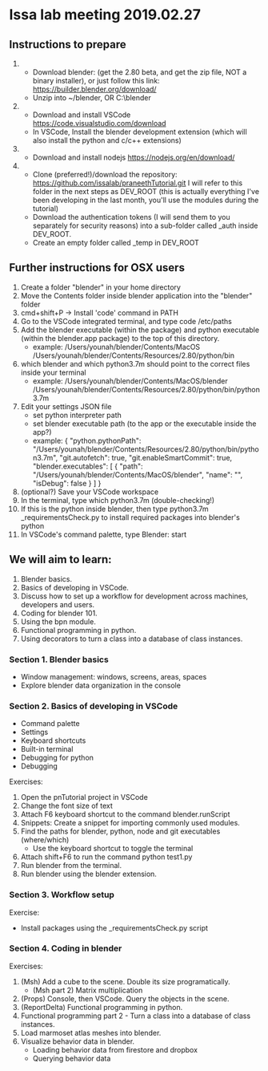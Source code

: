 # Issa lab meeting 2019.02.27

## Instructions to prepare

1. - Download blender: (get the 2.80 beta, and get the zip file, NOT a binary installer), or just follow this link: <https://builder.blender.org/download/>
   - Unzip into ~/blender, OR C:\blender

2. - Download and install VSCode <https://code.visualstudio.com/download>
   - In VSCode, Install the blender development extension (which will also install the python and c/c++ extensions)

3. - Download and install nodejs <https://nodejs.org/en/download/>

4. - Clone (preferred!)/download the repository: <https://github.com/issalab/praneethTutorial.git>
I will refer to this folder in the next steps as DEV_ROOT (this is actually everything I've been developing in the last month, you'll use the modules during the tutorial)
   - Download the authentication tokens (I will send them to you separately for security reasons) into a sub-folder called _auth inside DEV_ROOT.
   - Create an empty folder called _temp in DEV_ROOT

## Further instructions for OSX users

1. Create a folder "blender" in your home directory
2. Move the Contents folder inside blender application into the "blender" folder
3. cmd+shift+P -> Install 'code' command in PATH
4. Go to the VSCode integrated terminal, and type code /etc/paths
5. Add the blender executable (within the package) and python executable (within the blender.app package) to the top of this directory.
    - example: /Users/younah/blender/Contents/MacOS
               /Users/younah/blender/Contents/Resources/2.80/python/bin
6. which blender and which python3.7m should point to the correct files inside your terminal
    - example: /Users/younah/blender/Contents/MacOS/blender
               /Users/younah/blender/Contents/Resources/2.80/python/bin/python3.7m
7. Edit your settings JSON file
   - set python interpreter path
   - set blender executable path (to the app or the executable inside the app?)
   - example: 
    {
        "python.pythonPath": "/Users/younah/blender/Contents/Resources/2.80/python/bin/python3.7m",
        "git.autofetch": true,
        "git.enableSmartCommit": true,
        "blender.executables": [
            {
                "path": "/Users/younah/blender/Contents/MacOS/blender",
                "name": "",
                "isDebug": false
            }
        ]
    }
8. (optional?) Save your VSCode workspace
9. In the terminal, type which python3.7m (double-checking!)
10. If this is the python inside blender, then type python3.7m _requirementsCheck.py to install required packages into blender's python
11. In VSCode's command palette, type Blender: start

## We will aim to learn:

1) Blender basics.
2) Basics of developing in VSCode.
3) Discuss how to set up a workflow for development across machines, developers and users.
4) Coding for blender 101.
5) Using the bpn module.
6) Functional programming in python.
7) Using decorators to turn a class into a database of class instances.

### Section 1. Blender basics

- Window management: windows, screens, areas, spaces
- Explore blender data organization in the console

### Section 2. Basics of developing in VSCode

- Command palette
- Settings
- Keyboard shortcuts
- Built-in terminal
- Debugging for python
- Debugging

Exercises:

1. Open the pnTutorial project in VSCode
2. Change the font size of text
3. Attach F6 keyboard shortcut to the command blender.runScript
4. Snippets: Create a snippet for importing commonly used modules.
5. Find the paths for blender, python, node and git executables (where/which)
    - Use the keyboard shortcut to toggle the terminal
6. Attach shift+F6 to run the command python test1.py
7. Run blender from the terminal.
8. Run blender using the blender extension.

### Section 3. Workflow setup

Exercise:

- Install packages using the _requirementsCheck.py script

### Section 4. Coding in blender

Exercises:

1. (Msh) Add a cube to the scene. Double its size programatically.
   - (Msh part 2) Matrix multiplication
2. (Props) Console, then VSCode. Query the objects in the scene.
3. (ReportDelta) Functional programming in python.
4. Functional programming part 2 - Turn a class into a database of class instances.
5. Load marmoset atlas meshes into blender.
6. Visualize behavior data in blender.
   - Loading behavior data from firestore and dropbox
   - Querying behavior data 
